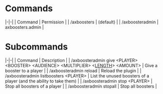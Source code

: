 # Commands

|-|-|
| Command | Permission |
| /axboosters | (default) |
| /axboosteradmin | axboosters.admin |

# Subcommands

|-|-|
| Command | Description |
| /axboosteradmin give \<PLAYER> \<BOOSTER> \<AUDIENCE> \<MULTIPLIER> \<[LENGTH](Booster-Length.md)> \<AMOUNT> | Give a booster to a player |
| /axboosteradmin reload | Reload the plugin |
| /axboosteradmin listboosters \<PLAYER> | List the unused boosters of a player (and the ability to take them) |
| /axboosteradmin stop \<PLAYER> | Stop all boosters of a player |
| /axboosteradmin stopall | Stop all boosters |